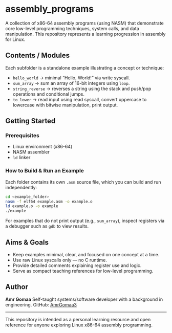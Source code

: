 # assembly_programs

A collection of x86-64 assembly programs (using NASM) that demonstrate core low-level programming techniques, system calls, and data manipulation.
This repository represents a learning progression in assembly for Linux.

## Contents / Modules

Each subfolder is a standalone example illustrating a concept or technique:

* `hello_world` -> minimal “Hello, World!” via write syscall.
* `sum_array` -> sum an array of 16-bit integers using `loop`.
* `string_reverse` -> reverses a string using the stack and push/pop operations and conditional jumps.
* `to_lower` -> read input using read syscall, convert uppercase to lowercase with bitwise manipulation, print output.

## Getting Started

### Prerequisites

* Linux environment (x86-64)
* NASM assembler
* `ld` linker

### How to Build & Run an Example

Each folder contains its own `.asm` source file, which you can build and run independently:

```bash
cd <example_folder>
nasm -f elf64 example.asm -o example.o
ld example.o -o example
./example
```

For examples that do not print output (e.g., `sum_array`), inspect registers via a debugger such as `gdb` to view results.

## Aims & Goals

* Keep examples minimal, clear, and focused on one concept at a time.
* Use raw Linux syscalls only — no C runtime.
* Provide detailed comments explaining register use and logic.
* Serve as compact teaching references for low-level programming.

## Author

**Amr Gomaa**
Self-taught systems/software developer with a background in engineering.
GitHub: [AmrGomaa3](https://github.com/AmrGomaa3)

---

This repository is intended as a personal learning resource and open reference for anyone exploring Linux x86-64 assembly programming.
